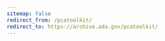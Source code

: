 ```yaml
---
sitemap: false 
redirect_from: /pcatoolkit/ 
redirect_to: https://archive.ada.gov/pcatoolkit/ 
---
```

